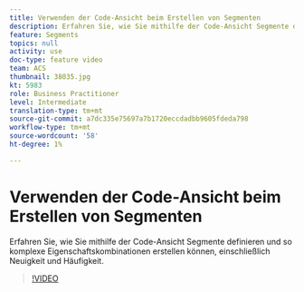 ```yaml
---
title: Verwenden der Code-Ansicht beim Erstellen von Segmenten
description: Erfahren Sie, wie Sie mithilfe der Code-Ansicht Segmente definieren und so komplexe Eigenschaftskombinationen erstellen können, einschließlich Neuigkeit und Häufigkeit.
feature: Segments
topics: null
activity: use
doc-type: feature video
team: ACS
thumbnail: 38035.jpg
kt: 5983
role: Business Practitioner
level: Intermediate
translation-type: tm+mt
source-git-commit: a7dc335e75697a7b1720eccdadbb9605fdeda798
workflow-type: tm+mt
source-wordcount: '58'
ht-degree: 1%

---
```



# Verwenden der Code-Ansicht beim Erstellen von Segmenten

Erfahren Sie, wie Sie mithilfe der Code-Ansicht Segmente definieren und so komplexe Eigenschaftskombinationen erstellen können, einschließlich Neuigkeit und Häufigkeit.

>[!VIDEO](https://video.tv.adobe.com/v/38035/?quality=12&learn=on)
